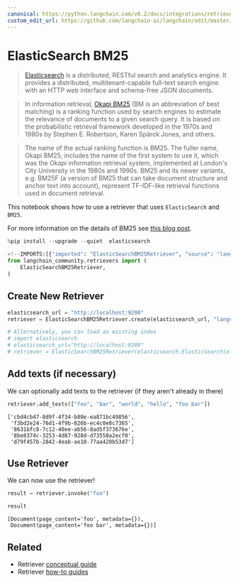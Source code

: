 ```yaml
---
canonical: https://python.langchain.com/v0.2/docs/integrations/retrievers/elastic_search_bm25/
custom_edit_url: https://github.com/langchain-ai/langchain/edit/master/docs/docs/integrations/retrievers/elastic_search_bm25.ipynb
---
```


# ElasticSearch BM25

>[Elasticsearch](https://www.elastic.co/elasticsearch/) is a distributed, RESTful search and analytics engine. It provides a distributed, multitenant-capable full-text search engine with an HTTP web interface and schema-free JSON documents.

>In information retrieval, [Okapi BM25](https://en.wikipedia.org/wiki/Okapi_BM25) (BM is an abbreviation of best matching) is a ranking function used by search engines to estimate the relevance of documents to a given search query. It is based on the probabilistic retrieval framework developed in the 1970s and 1980s by Stephen E. Robertson, Karen Spärck Jones, and others.

>The name of the actual ranking function is BM25. The fuller name, Okapi BM25, includes the name of the first system to use it, which was the Okapi information retrieval system, implemented at London's City University in the 1980s and 1990s. BM25 and its newer variants, e.g. BM25F (a version of BM25 that can take document structure and anchor text into account), represent TF-IDF-like retrieval functions used in document retrieval.

This notebook shows how to use a retriever that uses `ElasticSearch` and `BM25`.

For more information on the details of BM25 see [this blog post](https://www.elastic.co/blog/practical-bm25-part-2-the-bm25-algorithm-and-its-variables).


```python
%pip install --upgrade --quiet  elasticsearch
```


```python
<!--IMPORTS:[{"imported": "ElasticSearchBM25Retriever", "source": "langchain_community.retrievers", "docs": "https://api.python.langchain.com/en/latest/retrievers/langchain_community.retrievers.elastic_search_bm25.ElasticSearchBM25Retriever.html", "title": "ElasticSearch BM25"}]-->
from langchain_community.retrievers import (
    ElasticSearchBM25Retriever,
)
```

## Create New Retriever


```python
elasticsearch_url = "http://localhost:9200"
retriever = ElasticSearchBM25Retriever.create(elasticsearch_url, "langchain-index-4")
```


```python
# Alternatively, you can load an existing index
# import elasticsearch
# elasticsearch_url="http://localhost:9200"
# retriever = ElasticSearchBM25Retriever(elasticsearch.Elasticsearch(elasticsearch_url), "langchain-index")
```

## Add texts (if necessary)

We can optionally add texts to the retriever (if they aren't already in there)


```python
retriever.add_texts(["foo", "bar", "world", "hello", "foo bar"])
```



```output
['cbd4cb47-8d9f-4f34-b80e-ea871bc49856',
 'f3bd2e24-76d1-4f9b-826b-ec4c0e8c7365',
 '8631bfc8-7c12-48ee-ab56-8ad5f373676e',
 '8be8374c-3253-4d87-928d-d73550a2ecf0',
 'd79f457b-2842-4eab-ae10-77aa420b53d7']
```


## Use Retriever

We can now use the retriever!


```python
result = retriever.invoke("foo")
```


```python
result
```



```output
[Document(page_content='foo', metadata={}),
 Document(page_content='foo bar', metadata={})]
```



## Related

- Retriever [conceptual guide](/docs/concepts/#retrievers)
- Retriever [how-to guides](/docs/how_to/#retrievers)